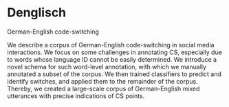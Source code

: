 # Denglisch
German-English code-switching

We describe a corpus of German-English code-switching in social media interactions.
We focus on some challenges in annotating CS, especially due to words whose language ID cannot be easily determined. 
We introduce a novel schema for such word-level annotation, with which we manually annotated a subset of the corpus.
We then trained classifiers to predict and identify switches, and applied them to the remainder of the corpus. 
Thereby, we created a large-scale corpus of German-English mixed utterances with precise indications of CS points.
